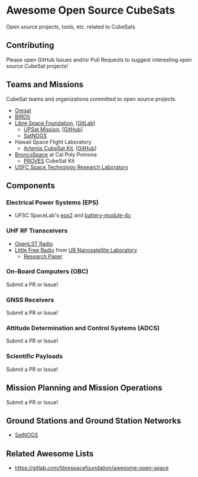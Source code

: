 # Awesome Open Source CubeSats
Open source projects, tools, etc. related to CubeSats

## Contributing

Please open GitHub Issues and/or Pull Requests to suggest interesting open source CubeSat projects!

## Teams and Missions

CubeSat teams and organizations committed to open source projects.

* [Oresat](https://www.oresat.org)
* [BIRDS](https://github.com/BIRDSOpenSource)
* [Libre Space Foundation](https://libre.space/), [[GitLab](https://gitlab.com/librespacefoundation/awesome-open-space)]
    * [UPSat Mission](https://web.archive.org/web/20220316110954/https://upsat.gr/), [[GitHub](https://github.com/librespacefoundation?query=upsat)]
    * [SatNOGS](https://satnogs.org/)
* Hawaii Space Flight Laboratory
    * [Artemis CubeSat Kit](https://sites.google.com/hawaii.edu/artemiscubesatkit/home), [[GitHub](https://github.com/hsfl/artemis)]
* [BroncoSpace](https://web.archive.org/web/20250209220219/https://www.broncospace.com/) at Cal Poly Pomona
    * [PROVES](https://github.com/proveskit) CubeSat Kit
* [USFC Space Technology Research Laboratory](https://github.com/spacelab-ufsc)

## Components

### Electrical Power Systems (EPS)

* UFSC SpaceLab's [eps2](https://github.com/spacelab-ufsc/eps2) and [battery-module-4c](https://github.com/spacelab-ufsc/battery-module-4c)

### UHF RF Transceivers

* [OpenLST Radio](https://github.com/OpenLST/openlst)
* [Little Free Radio](https://github.com/orgs/UBNanosatLab/repositories?type=all&q=lfr) from [UB Nanosatellite Laboratory](https://github.com/UBNanosatLab)
    * [Research Paper](https://digitalcommons.usu.edu/cgi/viewcontent.cgi?article=4211&context=smallsat)

### On-Board Computers (OBC)

Submit a PR or Issue!

### GNSS Receivers

Submit a PR or Issue!

### Attitude Determination and Control Systems (ADCS)

Submit a PR or Issue!

### Scientific Payloads

Submit a PR or Issue!

## Mission Planning and Mission Operations

Submit a PR or Issue!

## Ground Stations and Ground Station Networks

* [SatNOGS](https://satnogs.org/)

## Related Awesome Lists

* https://gitlab.com/librespacefoundation/awesome-open-space
